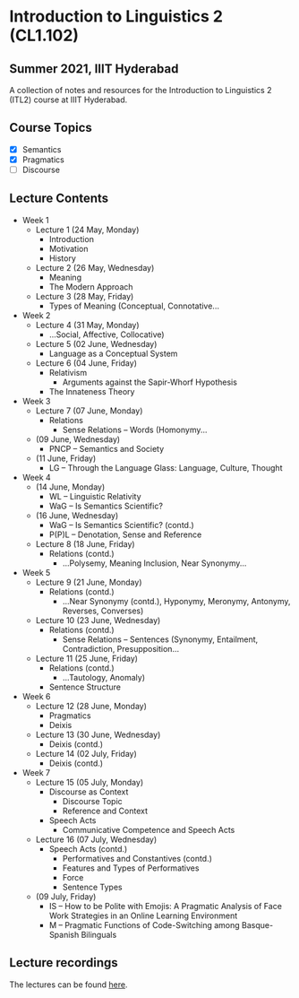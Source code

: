 # Introduction to Linguistics 2 (CL1.102)
## Summer 2021, IIIT Hyderabad

A collection of notes and resources for the Introduction to Linguistics 2 (ITL2) course at IIIT Hyderabad.

## Course Topics
- [x] Semantics
- [x] Pragmatics
- [ ] Discourse

## Lecture Contents
* Week 1
    * Lecture 1 (24 May, Monday)
        - Introduction
        - Motivation
        - History
    * Lecture 2 (26 May, Wednesday)
        - Meaning
        - The Modern Approach
    * Lecture 3 (28 May, Friday)
        - Types of Meaning (Conceptual, Connotative...
* Week 2
    * Lecture 4 (31 May, Monday)
        - ...Social, Affective, Collocative)
    * Lecture 5 (02 June, Wednesday)
        - Language as a Conceptual System
    * Lecture 6 (04 June, Friday)
        - Relativism
            - Arguments against the Sapir-Whorf Hypothesis
        - The Innateness Theory
* Week 3
    * Lecture 7 (07 June, Monday)
        - Relations
            - Sense Relations – Words (Homonymy...
    * (09 June, Wednesday)
        - PNCP – Semantics and Society
    * (11 June, Friday)
        - LG – Through the Language Glass: Language, Culture, Thought
* Week 4
    * (14 June, Monday)
        - WL – Linguistic Relativity
        - WaG – Is Semantics Scientific?
    * (16 June, Wednesday)
        - WaG – Is Semantics Scientific? (contd.)
        - P(P)L – Denotation, Sense and Reference
    * Lecture 8 (18 June, Friday)
        - Relations (contd.)
            - ...Polysemy, Meaning Inclusion, Near Synonymy...  
* Week 5
    * Lecture 9 (21 June, Monday)
        - Relations (contd.)
            - ...Near Synonymy (contd.), Hyponymy, Meronymy, Antonymy, Reverses, Converses)
    * Lecture 10 (23 June, Wednesday)
        - Relations (contd.)
            - Sense Relations – Sentences (Synonymy, Entailment, Contradiction, Presupposition...
    * Lecture 11 (25 June, Friday)
        - Relations (contd.)
            - ...Tautology, Anomaly)
        - Sentence Structure
* Week 6
    * Lecture 12 (28 June, Monday)
        - Pragmatics
        - Deixis
    * Lecture 13 (30 June, Wednesday)
        - Deixis (contd.)
    * Lecture 14 (02 July, Friday)
        - Deixis (contd.)
* Week 7
    * Lecture 15 (05 July, Monday)
        - Discourse as Context
            - Discourse Topic
            - Reference and Context
        - Speech Acts
            - Communicative Competence and Speech Acts
    * Lecture 16 (07 July, Wednesday)
        - Speech Acts (contd.)
            - Performatives and Constantives (contd.)
            - Features and Types of Performatives
             - Force
             - Sentence Types
    * (09 July, Friday)
        - IS – How to be Polite with Emojis: A Pragmatic Analysis of Face Work Strategies in an Online Learning Environment
        - M – Pragmatic Functions of Code-Switching among Basque-Spanish Bilinguals
        
## Lecture recordings
The lectures can be found [here](https://web.microsoftstream.com/user/73883361-dea3-4d91-8989-a18e4e3920d5).
